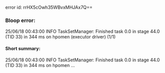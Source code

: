 error id: rrHX5cOwh35WBvxMHJAx7Q==
### Bloop error:

25/06/18 00:43:00 INFO TaskSetManager: Finished task 0.0 in stage 44.0 (TID 33) in 344 ms on hpomen (executor driver) (1/1)
#### Short summary: 

25/06/18 00:43:00 INFO TaskSetManager: Finished task 0.0 in stage 44.0 (TID 33) in 344 ms on hpomen ...